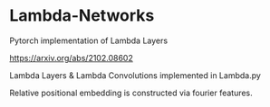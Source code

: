 # Lambda-Networks
Pytorch implementation of Lambda Layers

https://arxiv.org/abs/2102.08602

Lambda Layers & Lambda Convolutions implemented in Lambda.py

Relative positional embedding is constructed via fourier features.

